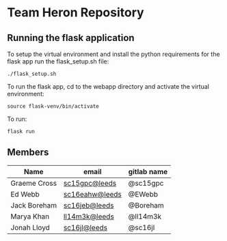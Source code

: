 # Team Heron Repository

## Running the flask application
To setup the virtual environment and install the python requirements for the flask app run the flask_setup.sh file:

    ./flask_setup.sh

To run the flask app, cd to the webapp directory and activate the virtual environment:

    source flask-venv/bin/activate

To run:

    flask run


## Members
| Name          | email           | gitlab name |
| ----          | -----	          | ----------- |
| Graeme Cross  | <sc15gpc@leeds> | @sc15gpc    |
| Ed Webb       | <sc16eahw@leeds>| @EWebb      |
| Jack Boreham	| <sc16jeb@leeds> | @Boreham	|
| Marya Khan    | <ll14m3k@leeds> | @ll14m3k    |
| Jonah Lloyd   | <sc16jl@leeds>  | @sc16jl      |    
